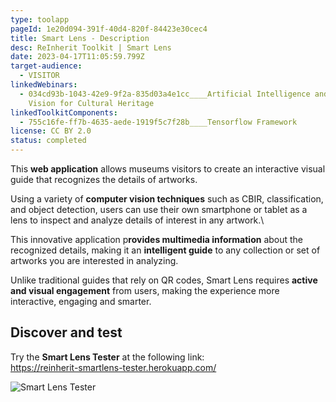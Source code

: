 ```yaml
---
type: toolapp
pageId: 1e20d094-391f-40d4-820f-84423e30cec4
title: Smart Lens - Description
desc: ReInherit Toolkit | Smart Lens
date: 2023-04-17T11:05:59.799Z
target-audience:
  - VISITOR
linkedWebinars:
  - 034cd93b-1043-42e9-9f2a-835d03a4e1cc____Artificial Intelligence and Computer
    Vision for Cultural Heritage
linkedToolkitComponents:
  - 755c16fe-ff7b-4635-aede-1919f5c7f28b____Tensorflow Framework
license: CC BY 2.0
status: completed
---
```

This **web application** allows museums visitors to create an interactive visual guide that recognizes the details of artworks. 

Using a variety of **computer vision techniques** such as CBIR, classification, and object detection, users can use their own smartphone or tablet as a lens to inspect and analyze details of interest in any artwork.\

This innovative application p**rovides multimedia information** about the recognized details, making it an **intelligent guide** to any collection or set of artworks you are interested in analyzing. 

Unlike traditional guides that rely on QR codes, Smart Lens requires **active  and visual engagement** from users, making the experience more interactive, engaging and smarter.

## Discover and test

Try the **Smart Lens Tester** at the following link:\
[https://reinherit-smartlens-te​ster.herokuapp.com/ ](https://reinherit-smartlens-tester.herokuapp.com/)

![Smart Lens Tester](https://ucarecdn.com/55dc7c74-dd1e-4aa8-a413-c5597d4ef6b9/ "Smart Lens Tester")